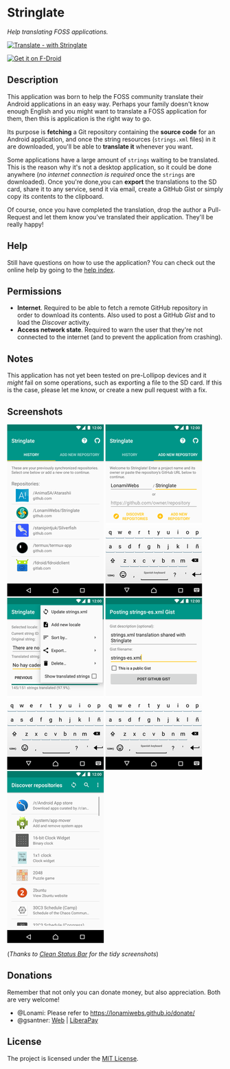 # Stringlate
*Help translating FOSS applications.*

[![Translate - with Stringlate](https://img.shields.io/badge/stringlate-translate-green.svg)](https://lonamiwebs.github.io/stringlate/translate?git=https%3A%2F%2Fgithub.com%2FLonamiWebs%2Fstringlate.git&name=Stringlate&web=https%3A%2F%2Fgithub.com%2FLonamiWebs%2FStringlate)

[<img src="https://f-droid.org/badge/get-it-on.png" alt="Get it on F-Droid" height="60">](https://f-droid.org/app/io.github.lonamiwebs.stringlate)

## Description
This application was born to help the FOSS community translate their Android
applications in an easy way. Perhaps your family doesn't know enough English
and you might want to translate a FOSS application for them, then this is
application is the right way to go.

Its purpose is **fetching** a Git repository containing the **source code**
for an Android application, and once the string resources (`strings.xml` files) in it are
downloaded, you'll be able to **translate it** whenever you want.

Some applications have a large amount of `strings` waiting to be translated.
This is the reason why it's not a desktop application, so it could be done
anywhere (*no internet connection is required* once the `strings` are downloaded).
Once you're done,you can **export** the translations to the SD card, share it to any service,
send it via email, create a GitHub Gist or simply copy its contents to the clipboard.

Of course, once you have completed the translation, drop the author a Pull-Request and
let them know you've translated their application. They'll be really happy!

## Help
Still have questions on how to use the application? You can check out the
online help by going to the [help index](help/index.md).

## Permissions
- **Internet**. Required to be able to fetch a remote GitHub repository in
  order to download its contents. Also used to post a GitHub *Gist* and to
  load the *Discover* activity.
- **Access network state**. Required to warn the user that they're not
  connected to the internet (and to prevent the application from crashing).

## Notes
This application has not yet been tested on pre-Lollipop devices and it
*might* fail on some operations, such as exporting a file to the SD card. If
this is the case, please let me know, or create a new pull request with a fix.

## Screenshots
![Screenshot 1](https://github.com/XyLoNaMiyX/Stringlate-metadata/raw/HEAD/en-GB/phoneScreenshots/01.png)
![Screenshot 2](https://github.com/XyLoNaMiyX/Stringlate-metadata/raw/HEAD/en-GB/phoneScreenshots/02.png)
![Screenshot 3](https://github.com/XyLoNaMiyX/Stringlate-metadata/raw/HEAD/en-GB/phoneScreenshots/03.png)
![Screenshot 4](https://github.com/XyLoNaMiyX/Stringlate-metadata/raw/HEAD/en-GB/phoneScreenshots/04.png)
![Screenshot 4](https://github.com/XyLoNaMiyX/Stringlate-metadata/raw/HEAD/en-GB/phoneScreenshots/05.png)


(*Thanks to [Clean Status Bar](https://f-droid.org/app/com.emmaguy.cleanstatusbar)
for the tidy screenshots*)

## Donations
Remember that not only you can donate money, but also appreciation. Both are very welcome!

* @Lonami: Please refer to https://lonamiwebs.github.io/donate/
* @gsantner: [Web](https://gsantner.net/supportme?source=readme&project=openlauncher) | [LiberaPay](https://liberapay.com/gsantner/donate)

## License
The project is licensed under the
[MIT License](https://github.com/LonamiWebs/Stringlate/blob/master/LICENSE).
